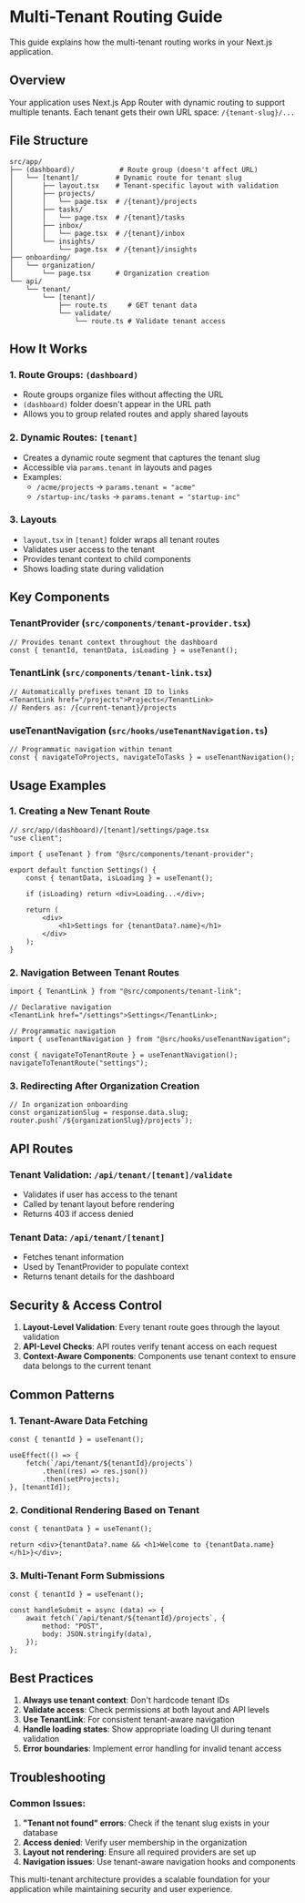 # Multi-Tenant Routing Guide

This guide explains how the multi-tenant routing works in your Next.js application.

## Overview

Your application uses Next.js App Router with dynamic routing to support multiple tenants. Each tenant gets their own URL space: `/{tenant-slug}/...`

## File Structure

```
src/app/
├── (dashboard)/           # Route group (doesn't affect URL)
│   └── [tenant]/         # Dynamic route for tenant slug
│       ├── layout.tsx    # Tenant-specific layout with validation
│       ├── projects/
│       │   └── page.tsx  # /{tenant}/projects
│       ├── tasks/
│       │   └── page.tsx  # /{tenant}/tasks
│       ├── inbox/
│       │   └── page.tsx  # /{tenant}/inbox
│       └── insights/
│           └── page.tsx  # /{tenant}/insights
├── onboarding/
│   └── organization/
│       └── page.tsx      # Organization creation
└── api/
    └── tenant/
        └── [tenant]/
            ├── route.ts     # GET tenant data
            └── validate/
                └── route.ts # Validate tenant access
```

## How It Works

### 1. Route Groups: `(dashboard)`

- Route groups organize files without affecting the URL
- `(dashboard)` folder doesn't appear in the URL path
- Allows you to group related routes and apply shared layouts

### 2. Dynamic Routes: `[tenant]`

- Creates a dynamic route segment that captures the tenant slug
- Accessible via `params.tenant` in layouts and pages
- Examples:
  - `/acme/projects` → `params.tenant = "acme"`
  - `/startup-inc/tasks` → `params.tenant = "startup-inc"`

### 3. Layouts

- `layout.tsx` in `[tenant]` folder wraps all tenant routes
- Validates user access to the tenant
- Provides tenant context to child components
- Shows loading state during validation

## Key Components

### TenantProvider (`src/components/tenant-provider.tsx`)

```tsx
// Provides tenant context throughout the dashboard
const { tenantId, tenantData, isLoading } = useTenant();
```

### TenantLink (`src/components/tenant-link.tsx`)

```tsx
// Automatically prefixes tenant ID to links
<TenantLink href="/projects">Projects</TenantLink>
// Renders as: /{current-tenant}/projects
```

### useTenantNavigation (`src/hooks/useTenantNavigation.ts`)

```tsx
// Programmatic navigation within tenant
const { navigateToProjects, navigateToTasks } = useTenantNavigation();
```

## Usage Examples

### 1. Creating a New Tenant Route

```tsx
// src/app/(dashboard)/[tenant]/settings/page.tsx
"use client";

import { useTenant } from "@src/components/tenant-provider";

export default function Settings() {
	const { tenantData, isLoading } = useTenant();

	if (isLoading) return <div>Loading...</div>;

	return (
		<div>
			<h1>Settings for {tenantData?.name}</h1>
		</div>
	);
}
```

### 2. Navigation Between Tenant Routes

```tsx
import { TenantLink } from "@src/components/tenant-link";

// Declarative navigation
<TenantLink href="/settings">Settings</TenantLink>;

// Programmatic navigation
import { useTenantNavigation } from "@src/hooks/useTenantNavigation";

const { navigateToTenantRoute } = useTenantNavigation();
navigateToTenantRoute("settings");
```

### 3. Redirecting After Organization Creation

```tsx
// In organization onboarding
const organizationSlug = response.data.slug;
router.push(`/${organizationSlug}/projects`);
```

## API Routes

### Tenant Validation: `/api/tenant/[tenant]/validate`

- Validates if user has access to the tenant
- Called by tenant layout before rendering
- Returns 403 if access denied

### Tenant Data: `/api/tenant/[tenant]`

- Fetches tenant information
- Used by TenantProvider to populate context
- Returns tenant details for the dashboard

## Security & Access Control

1. **Layout-Level Validation**: Every tenant route goes through the layout validation
2. **API-Level Checks**: API routes verify tenant access on each request
3. **Context-Aware Components**: Components use tenant context to ensure data belongs to the current tenant

## Common Patterns

### 1. Tenant-Aware Data Fetching

```tsx
const { tenantId } = useTenant();

useEffect(() => {
	fetch(`/api/tenant/${tenantId}/projects`)
		.then((res) => res.json())
		.then(setProjects);
}, [tenantId]);
```

### 2. Conditional Rendering Based on Tenant

```tsx
const { tenantData } = useTenant();

return <div>{tenantData?.name && <h1>Welcome to {tenantData.name}</h1>}</div>;
```

### 3. Multi-Tenant Form Submissions

```tsx
const { tenantId } = useTenant();

const handleSubmit = async (data) => {
	await fetch(`/api/tenant/${tenantId}/projects`, {
		method: "POST",
		body: JSON.stringify(data),
	});
};
```

## Best Practices

1. **Always use tenant context**: Don't hardcode tenant IDs
2. **Validate access**: Check permissions at both layout and API levels
3. **Use TenantLink**: For consistent tenant-aware navigation
4. **Handle loading states**: Show appropriate loading UI during tenant validation
5. **Error boundaries**: Implement error handling for invalid tenant access

## Troubleshooting

### Common Issues:

1. **"Tenant not found" errors**: Check if the tenant slug exists in your database
2. **Access denied**: Verify user membership in the organization
3. **Layout not rendering**: Ensure all required providers are set up
4. **Navigation issues**: Use tenant-aware navigation hooks and components

This multi-tenant architecture provides a scalable foundation for your application while maintaining security and user experience.
